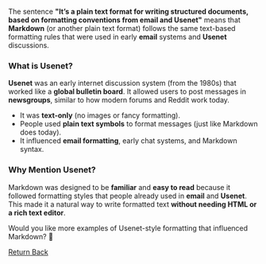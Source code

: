 The sentence **"It’s a plain text format for writing structured documents, based on formatting conventions from email and Usenet"** means that **Markdown** (or another plain text format) follows the same text-based formatting rules that were used in early **email** systems and **Usenet** discussions.  

### **What is Usenet?**  
**Usenet** was an early internet discussion system (from the 1980s) that worked like a **global bulletin board**. It allowed users to post messages in **newsgroups**, similar to how modern forums and Reddit work today.  

- It was **text-only** (no images or fancy formatting).  
- People used **plain text symbols** to format messages (just like Markdown does today).  
- It influenced **email formatting**, early chat systems, and Markdown syntax.  



### **Why Mention Usenet?**  
Markdown was designed to be **familiar** and **easy to read** because it followed formatting styles that people already used in **email** and **Usenet**. This made it a natural way to write formatted text **without needing HTML or a rich text editor**.  

Would you like more examples of Usenet-style formatting that influenced Markdown? 🚀

[Return Back](md-worksheet.md)